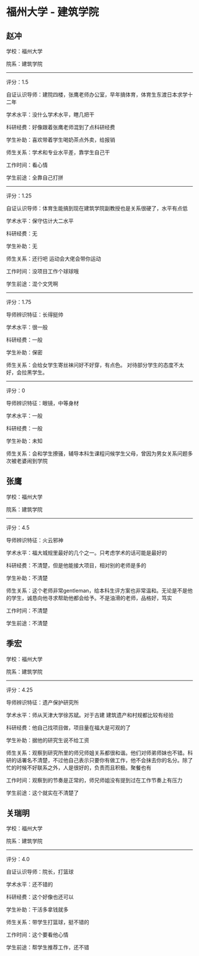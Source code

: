 # 福州大学 - 建筑学院

## 赵冲

学校：福州大学

院系：建筑学院

* * *

评分：1.5

自证认识导师：建院四楼，张鹰老师办公室，早年搞体育，体育生东渡日本求学十二年

学术水平：没什么学术水平，瞎几把干

科研经费：好像跟着张鹰老师混到了点科研经费

学生补助：喜欢带着学生喝奶茶点外卖，给报销

师生关系：学术和专业水平差，靠学生自己干

工作时间：看心情

学生前途：全靠自己打拼

* * *

评分：1.25

自证认识导师：体育生能搞到现在建筑学院副教授也是关系很硬了，水平有点低

学术水平：保守估计大二水平

科研经费：无

学生补助：无

师生关系：还行吧 运动会大佬会带你运动

工作时间：没项目工作个球球哦

学生前途：混个文凭啊

* * *

评分：1.75

导师辨识特征：长得挺帅

学术水平：很一般

科研经费：一般

学生补助：保密

师生关系：会给女学生寄丝袜问好不好穿，有点色。
对待部分学生的态度不太好，会拉黑学生。

* * *

评分：0

导师辨识特征：眼镜，中等身材

学术水平：一般

科研经费：一般

学生补助：未知

师生关系：会和学生撩骚，辅导本科生课程问候学生父母，曾因为男女关系问题多次被老婆闹到学院


## 张鹰

学校：福州大学

院系：建筑学院

* * *

评分：4.5

导师辨识特征：火云邪神

学术水平：福大城规里最好的几个之一。只考虑学术的话可能是最好的

科研经费：不清楚，但是他能接大项目，相对别的老师是多的

学生补助：不清楚

师生关系：这个老师非常gentleman，给本科生评方案也非常温和。无论是不是他的学生，诚恳向他寻求帮助他都会给予。不是油滑的老师，品格好，笃实

工作时间：不清楚

学生前途：不清楚

## 季宏

学校：福州大学

院系：建筑学院

* * *

评分：4.25

导师辨识特征：遗产保护研究所

学术水平：师从天津大学徐苏斌。对于古建 建筑遗产和村规都比较有经验

科研经费：他自己找项目做，项目量在福大是可观的了

学生补助：据他的研究生说不给工资

师生关系：观察到研究所里的师兄师姐关系都很和谐。他们对师弟师妹也不错。科研的话署名不清楚，不过他自己表示只要你有做工作，他不会抹去你的名分。除了忙的时候不好联系之外，人是很好的，负责而且积极。聚餐也有

工作时间：观察到的节奏是正常的，师兄师姐没有提到过在工作节奏上有压力

学生前途：这个就实在不清楚了

## 关瑞明

学校：福州大学

院系：建筑学院

* * *

评分：4.0

自证认识导师：院长，打篮球

学术水平：还不错的

科研经费：这个好像也还可以

学生补助：干活多拿钱就多

师生关系：带学生打篮球，挺不错的

工作时间：这个要看他心情

学生前途：帮学生推荐工作，还不错
